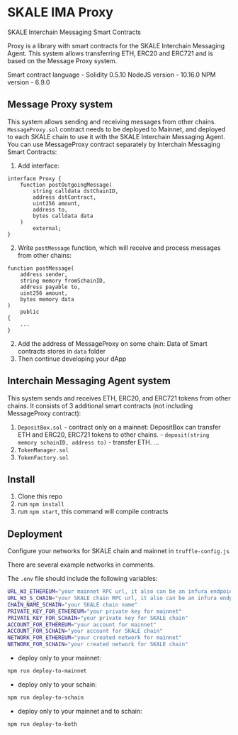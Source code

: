 <!-- SPDX-License-Identifier: (AGPL-3.0-only OR CC-BY-4.0) -->

# SKALE IMA Proxy

SKALE Interchain Messaging Smart Contracts

Proxy is a library with smart contracts for the SKALE Interchain Messaging Agent. This system allows transferring ETH, ERC20 and ERC721 and is based on the Message Proxy system.

Smart contract language - Solidity 0.5.10
NodeJS version - 10.16.0
NPM version - 6.9.0

## Message Proxy system

This system allows sending and receiving messages from other chains. `MessageProxy.sol` contract needs to be deployed to Mainnet, and deployed to each SKALE chain to use it with the SKALE Interchain Messaging Agent.
You can use MessageProxy contract separately by Interchain Messaging Smart Contracts:
1) Add interface:

```solidity
interface Proxy {
    function postOutgoingMessage(
        string calldata dstChainID, 
        address dstContract, 
        uint256 amount, 
        address to, 
        bytes calldata data
    ) 
        external;
}
```

2) Write `postMessage` function, which will receive and process messages from other chains:

```solidity
function postMessage(
    address sender, 
    string memory fromSchainID, 
    address payable to, 
    uint256 amount, 
    bytes memory data
) 
    public 
{
    ...
}
```

2) Add the address of MessageProxy on some chain:
    Data of Smart contracts stores in `data` folder
3) Then continue developing your dApp

## Interchain Messaging Agent system

This system sends and receives ETH, ERC20, and ERC721 tokens from other chains.
It consists of 3 additional smart contracts (not including MessageProxy contract):
1) `DepositBox.sol` - contract only on a mainnet:
    DepositBox can transfer ETH and ERC20, ERC721 tokens to other chains.
     \- `deposit(string memory schainID, address to)` - transfer ETH.
     ...
2) `TokenManager.sol`
3) `TokenFactory.sol`

## Install

1) Clone this repo
2) run `npm install`
3) run `npm start`, this command will compile contracts

## Deployment

Configure your networks for SKALE chain and mainnet in `truffle-config.js`

There are several example networks in comments.

The `.env` file should include the following variables:

```bash
URL_W3_ETHEREUM="your mainnet RPC url, it also can be an infura endpoint"
URL_W3_S_CHAIN="your SKALE chain RPC url, it also can be an infura endpoint"
CHAIN_NAME_SCHAIN="your SKALE chain name"
PRIVATE_KEY_FOR_ETHEREUM="your private key for mainnet"
PRIVATE_KEY_FOR_SCHAIN="your private key for SKALE chain"
ACCOUNT_FOR_ETHEREUM="your account for mainnet"
ACCOUNT_FOR_SCHAIN="your account for SKALE chain"
NETWORK_FOR_ETHEREUM="your created network for mainnet"
NETWORK_FOR_SCHAIN="your created network for SKALE chain"
```

-   deploy only to your mainnet:

```bash
npm run deploy-to-mainnet
```

-   deploy only to your schain:

```bash
npm run deploy-to-schain
```

-   deploy only to your mainnet and to schain:

```bash
npm run deploy-to-both
```
